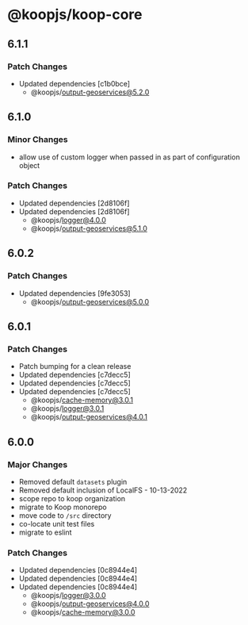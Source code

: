 # @koopjs/koop-core

## 6.1.1

### Patch Changes

- Updated dependencies [c1b0bce]
  - @koopjs/output-geoservices@5.2.0

## 6.1.0

### Minor Changes

- allow use of custom logger when passed in as part of configuration object

### Patch Changes

- Updated dependencies [2d8106f]
- Updated dependencies [2d8106f]
  - @koopjs/logger@4.0.0
  - @koopjs/output-geoservices@5.1.0

## 6.0.2

### Patch Changes

- Updated dependencies [9fe3053]
  - @koopjs/output-geoservices@5.0.0

## 6.0.1

### Patch Changes

- Patch bumping for a clean release
- Updated dependencies [c7decc5]
- Updated dependencies [c7decc5]
- Updated dependencies [c7decc5]
  - @koopjs/cache-memory@3.0.1
  - @koopjs/logger@3.0.1
  - @koopjs/output-geoservices@4.0.1

## 6.0.0

### Major Changes

- Removed default `datasets` plugin
- Removed default inclusion of LocalFS - 10-13-2022
- scope repo to koop organization
- migrate to Koop monorepo
- move code to `/src` directory
- co-locate unit test files
- migrate to eslint

### Patch Changes

- Updated dependencies [0c8944e4]
- Updated dependencies [0c8944e4]
- Updated dependencies [0c8944e4]
  - @koopjs/logger@3.0.0
  - @koopjs/output-geoservices@4.0.0
  - @koopjs/cache-memory@3.0.0
